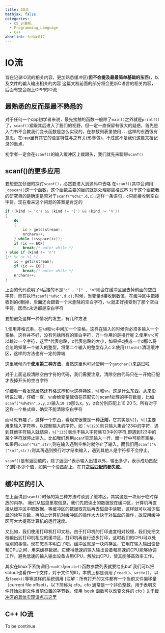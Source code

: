 ```yaml
---
title: IO流
mathjax: false
categories:
  - CS_计算机
  - Programming_Language
  - C++
abbrlink: fed4c017
---
```



# IO流
旨在记录IO流的相关内容，更加熟悉缓冲区(**但不会提及最最简单基础的东西**)，以及文件的输入输出相关的内容
这篇文档前面的部分将会更新C语言的相关内容，后面有空会跟上CPP的IO流
<!--more-->
## 最熟悉的反而是最不熟悉的
对于任何一个cpp初学者来说，最先接触的函数一般除了`main()`之外就是`printf()`了，`scanf()`紧跟其后进入了我们的视野，但一定一直保留有很大的疑惑，首先是入门书不会教我们变长函数是怎么实现的，在参数列表里使用`...`这样的东西很有意思，在cpp里有其它的语言特性与之有关(形参包)，不过这不是我们这篇文档记录的重点。

初学者一定会在`scanf()`的输入缓冲区上栽跟头，我们就先来聊聊`scanf()`

## scanf()的更多应用
要想更加仔细的探讨`scanf()`，必然要进入到源码中去咯
在`scanf()`其中会调用`_doscan()`这一个函数，这个函数主要的目的就是处理那些格式串
对于这个函数我的研究目的是确定是否对于`scanf("%d%c",d,c);`这样一条语句，c只能接收到空白字符，现在看来这个问题的答案是肯定的  
```c
if ((kind != 'c') && (kind != '[') && (kind != 'n'))
{
    do
    {
        ic = getc(stream);
        nrchars++;
    } while (isspace(ic));
    if (ic == EOF)
        break;/* outer while */
} else if (kind != 'n')
{/* %c or %[ */
    ic = getc(stream);
    if (ic == EOF)
        break;/* outer while */
    nrchars++;
}
```
上面的代码说明了`%`后接的不是`"c" , "[" , "n"`则会在缓冲区里去掉前面的空白字符，而在执行`scanf("%d%c",d,c);`时候，当变量d接收到数值，在缓冲区中把接收到的d删掉，后面还会跟着一个未删除的空白字符，`%c`就正好接受到了那个空白字符，因而c永远都是空白字符

要想避免这样一种情况的发生，有几种方法

1.使用非格式串，在`%d`和`%c`中间加一个空格，这样在输入的时候你必须多输入一个空格，这样并不好，没有包括所有的空白字符，万一你用的是换行呢
2.使用`%*c`可以跳过一个字符，这里*代表忽略，c代表忽略的大小，如果把c换成一个d那么将会忽略掉第一个输入的整型，将第二个输入的整型存入c
3.使用`fflush()`清理缓冲区，这样的方法也有一定的弊端

这里我倾向于**使用第二种方法**，当然这里也可以使用一个`getchar()`来跳过啦

对于上面这段清除空白字符的代码，我们需要注意，清除空白代码只在一开始匹配才去掉开头的空白字符

仔细看一看发现居然还有格式串和`%c`这样特殊，`%[`和`%n`，这是什么东西，从来没听说过嘛，仔细一查，`%n`会给变量赋值在匹配它时scanf处理的字符数量，比如`scanf("%d%d%n",x,y,z)`输入`10 20`那么x，y，z会分别匹配上10 20 5，所有对于这样一个格式串，确实不能清除空白字符

而`%[`就有趣了，这样一个东西，看起来很像是一种**正则**，它其实是`%[]`，`%[]`主要用来输入字符串，以控制输入的字符。如：`%[123]`则只输入集合123中的字符，遇到其他字符输入就结束，`%[^123]`表示不输入字符集123中的字符,即遇到123中的某个字符就停止输入。比如我们想用`scanf`实现输入一行，而一行中可能有空格，如果用`scanf("%s",str)`;则在输入遇到空格时就停止了输入，而我们用`scanf("%[^\n]",str);`则其再遇到换行时才结束输入，遇到其他人是字符都不会停止。

`scanf()`是有返回值的，除了返回-1表示输入出错以外，输出多少，表示成功匹配了(**前**)多少个值，如果一个没匹配上，在其**之后匹配的都失败**。

## 缓冲区的引入
在上面讲到`scanf()`时候的第三种方法时谈到了缓冲区，其实这是一块用于临时存放的内存。
我们从磁盘里取信息，我们先把读出的数据放在缓冲区，计算机再直接从缓冲区中取数据，等缓冲区的数据取完后再去磁盘中读取，这样就可以减少磁盘的读写次数，再加上计算机对缓冲区的操作大大快于对磁盘的操作，故应用缓冲区可大大提高计算机的运行速度。

又比如，我们使用打印机打印文档，由于打印机的打印速度相对较慢，我们先把文档输出到打印机相应的缓冲区，打印机再自行逐步打印，这时我们的CPU可以处理别的事情。现在您基本明白了吧，缓冲区就是一块内存区，它用在输入输出设备和CPU之间，用来缓存数据。它使得低速的输入输出设备和高速的CPU能够协调工作，避免低速的输入输出设备占用CPU，解放出CPU，使其能够高效率工作。

其实在linux下系统调用`read()`与`write()`函数参数列表就要给出buf
我们可以把stdout也看作一个文件，对于文件的IO，本质上都是调用了`read()`、`write()`，以及`lseek()`等等这样的系统调用
(注解：所有打开的文件都有一个当前文件偏移量（current file offset），以下简称为 cfo。cfo 通常是一个非负整数，用于表明文件开始处到文件当前位置的字节数，使用 lseek 函数可以改变文件的 cfo )
[关于缓冲区的具体实现请点击这里](https://blog.csdn.net/qq_44096670/article/details/121632471)

## C++ IO流
To be continue